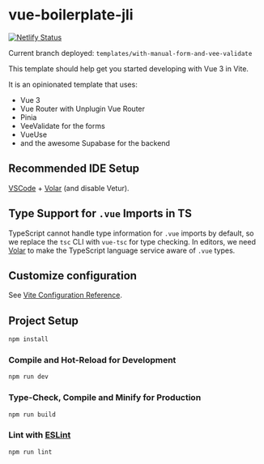 # vue-boilerplate-jli

[![Netlify Status](https://api.netlify.com/api/v1/badges/f4982a72-e155-4fb3-86b1-0881d3fb170c/deploy-status)](https://app.netlify.com/sites/vue-and-supabase-boilerplate-demo/deploys)

Current branch deployed: `templates/with-manual-form-and-vee-validate`

This template should help get you started developing with Vue 3 in Vite.

It is an opinionated template that uses:

- Vue 3
- Vue Router with Unplugin Vue Router
- Pinia
- VeeValidate for the forms
- VueUse
- and the awesome Supabase for the backend

## Recommended IDE Setup

[VSCode](https://code.visualstudio.com/) + [Volar](https://marketplace.visualstudio.com/items?itemName=Vue.volar) (and disable Vetur).

## Type Support for `.vue` Imports in TS

TypeScript cannot handle type information for `.vue` imports by default, so we replace the `tsc` CLI with `vue-tsc` for type checking. In editors, we need [Volar](https://marketplace.visualstudio.com/items?itemName=Vue.volar) to make the TypeScript language service aware of `.vue` types.

## Customize configuration

See [Vite Configuration Reference](https://vite.dev/config/).

## Project Setup

```sh
npm install
```

### Compile and Hot-Reload for Development

```sh
npm run dev
```

### Type-Check, Compile and Minify for Production

```sh
npm run build
```

### Lint with [ESLint](https://eslint.org/)

```sh
npm run lint
```
